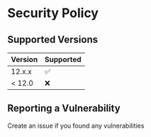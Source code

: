 # Security Policy

## Supported Versions

| Version | Supported          |
| ------- | ------------------ |
| 12.x.x  | :white_check_mark: |
| < 12.0  | :x:                |

## Reporting a Vulnerability

Create an issue if you found any vulnerabilities